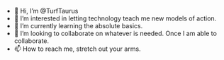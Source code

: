 - 👋 Hi, I’m @TurfTaurus
- 👀 I’m interested in letting technology teach me new models of action.
- 🌱 I’m currently learning the absolute basics.
- 💞️ I’m looking to collaborate on whatever is needed. Once I am able to collaborate.
- 📫 How to reach me, stretch out your arms.

<!---
TurfTaurus/TurfTaurus is a ✨ special ✨ repository because its `README.md` (this file) appears on your GitHub profile.
You can click the Preview link to take a look at your changes.
--->
